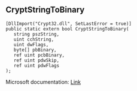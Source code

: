 ## CryptStringToBinary

```
[DllImport("Crypt32.dll", SetLastError = true)]
public static extern bool CryptStringToBinary(
   string pszString,
   uint cchString,
   uint dwFlags,
   byte[] pbBinary,
   ref uint pcbBinary,
   ref uint pdwSkip,
   ref uint pdwFlags
);
```

Microsoft documentation: [Link](https://learn.microsoft.com/en-us/windows/win32/api/wincrypt/nf-wincrypt-cryptstringtobinarya)
